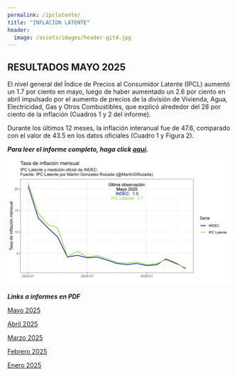 ```yaml
---
permalink: /ipclatente/
title: "INFLACION LATENTE"
header:
  image: /assets/images/header-git4.jpg
---
```


## RESULTADOS MAYO 2025

El nivel general del Índice de Precios al Consumidor Latente (IPCL) aumentó un 1.7 por ciento en mayo, luego de haber aumentado un 2.6 por ciento en abril impulsado por el aumento de precios de la división de Vivienda, Agua, Electricidad, Gas y Otros Combustibles, que explicó alrededor del 28 por ciento de la inflación (Cuadros 1 y 2 del informe). 

Durante los últimos 12 meses, la inflación interanual fue de 47.6, comparado con el valor de 43.5 en los datos oficiales (Cuadro 1 y Figura 2).

***Para leer el informe completo, haga click [aquí](https://mrozada.github.io/inflacionlatente/).***

![Series de tiempo IPC-Latente e IPC-INDEC](/assets/images/TimeSeriesTasaMensualIPCL.png)

***Links a informes en PDF***

[Mayo 2025](https://github.com/mrozada/mrozada.github.io/blob/master/assets/pdf/INFLACION%20LATENTE%20-%202025-05.pdf)

[Abril 2025](https://github.com/mrozada/mrozada.github.io/blob/master/assets/pdf/INFLACION%20LATENTE%20-%202025-04.pdf)

[Marzo 2025](https://github.com/mrozada/mrozada.github.io/blob/master/assets/pdf/INFLACION%20LATENTE%20-%202025-03.pdf)

[Febrero 2025](https://github.com/mrozada/mrozada.github.io/blob/master/assets/pdf/INFLACION%20LATENTE%20-%202025-02.pdf)

[Enero 2025](https://github.com/mrozada/mrozada.github.io/blob/master/assets/pdf/INFLACION%20LATENTE%20-%202025-01.pdf)

